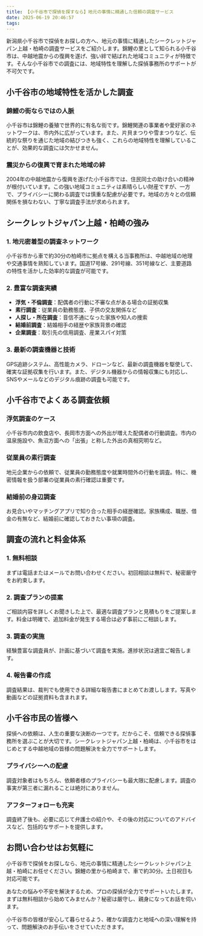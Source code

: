 ```yaml
---
title: 【小千谷市で探偵を探すなら】地元の事情に精通した信頼の調査サービス
date: 2025-06-19 20:46:57
tags:
---
```


新潟県小千谷市で探偵をお探しの方へ、地元の事情に精通したシークレットジャパン上越・柏崎の調査サービスをご紹介します。錦鯉の里として知られる小千谷市は、中越地震からの復興を遂げ、強い絆で結ばれた地域コミュニティが特徴です。そんな小千谷市での調査には、地域特性を理解した探偵事務所のサポートが不可欠です。

## 小千谷市の地域特性を活かした調査

### 錦鯉の街ならではの人脈
小千谷市は錦鯉の養殖で世界的に有名な街です。錦鯉関連の事業者や愛好家のネットワークは、市内外に広がっています。また、片貝まつりや雪まつりなど、伝統的な祭りを通じた地域の結びつきも強く、これらの地域特性を理解していることが、効果的な調査には欠かせません。

### 震災からの復興で育まれた地域の絆
2004年の中越地震から復興を遂げた小千谷市では、住民同士の助け合いの精神が根付いています。この強い地域コミュニティは素晴らしい財産ですが、一方で、プライバシーに関わる調査では慎重な配慮が必要です。地域の方々との信頼関係を損なわない、丁寧な調査手法が求められます。

## シークレットジャパン上越・柏崎の強み

### 1. 地元密着型の調査ネットワーク
小千谷市から車で約30分の柏崎市に拠点を構える当事務所は、中越地域の地理や交通事情を熟知しています。国道17号線、291号線、351号線など、主要道路の特性を活かした効率的な調査が可能です。

### 2. 豊富な調査実績
- **浮気・不倫調査**：配偶者の行動に不審な点がある場合の証拠収集
- **素行調査**：従業員の勤務態度、子供の交友関係など
- **人探し・所在調査**：音信不通になった家族や知人の捜索
- **結婚前調査**：結婚相手の経歴や家族背景の確認
- **企業調査**：取引先の信用調査、産業スパイ対策

### 3. 最新の調査機器と技術
GPS追跡システム、高性能カメラ、ドローンなど、最新の調査機器を駆使して、確実な証拠収集を行います。また、デジタル機器からの情報収集にも対応し、SNSやメールなどのデジタル痕跡の調査も可能です。

## 小千谷市でよくある調査依頼

### 浮気調査のケース
小千谷市内の飲食店や、長岡市方面への外出が増えた配偶者の行動調査。市内の温泉施設や、魚沼方面への「出張」と称した外出の真相究明など。

### 従業員の素行調査
地元企業からの依頼で、従業員の勤務態度や就業時間外の行動を調査。特に、機密情報を扱う部署の従業員の素行確認は重要です。

### 結婚前の身辺調査
お見合いやマッチングアプリで知り合った相手の経歴確認。家族構成、職歴、借金の有無など、結婚前に確認しておきたい事項の調査。

## 調査の流れと料金体系

### 1. 無料相談
まずは電話またはメールでお問い合わせください。初回相談は無料で、秘密厳守をお約束します。

### 2. 調査プランの提案
ご相談内容を詳しくお聞きした上で、最適な調査プランと見積もりをご提案します。料金は明確で、追加料金が発生する場合は必ず事前にご相談します。

### 3. 調査の実施
経験豊富な調査員が、計画に基づいて調査を実施。進捗状況は適宜ご報告します。

### 4. 報告書の作成
調査結果は、裁判でも使用できる詳細な報告書にまとめてお渡しします。写真や動画などの証拠資料も含まれます。

## 小千谷市民の皆様へ

探偵への依頼は、人生の重要な決断の一つです。だからこそ、信頼できる探偵事務所を選ぶことが大切です。シークレットジャパン上越・柏崎は、小千谷市をはじめとする中越地域の皆様の問題解決を全力でサポートします。

### プライバシーへの配慮
調査対象者はもちろん、依頼者様のプライバシーも最大限に配慮します。調査の事実が第三者に漏れることは絶対にありません。

### アフターフォローも充実
調査終了後も、必要に応じて弁護士の紹介や、その後の対応についてのアドバイスなど、包括的なサポートを提供します。

## お問い合わせはお気軽に

小千谷市で探偵をお探しなら、地元の事情に精通したシークレットジャパン上越・柏崎にお任せください。錦鯉の里から柏崎まで、車で約30分。土日祝日も対応可能です。

あなたの悩みや不安を解決するため、プロの探偵が全力でサポートいたします。まずは無料相談から始めてみませんか？秘密は厳守し、親身になってお話を伺います。

小千谷市の皆様が安心して暮らせるよう、確かな調査力と地域への深い理解を持って、問題解決のお手伝いをさせていただきます。
